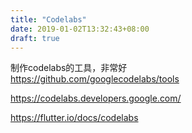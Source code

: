 ```yaml
---
title: "Codelabs"
date: 2019-01-02T13:32:43+08:00
draft: true
---
```



制作codelabs的工具，非常好  
https://github.com/googlecodelabs/tools

https://codelabs.developers.google.com/

https://flutter.io/docs/codelabs